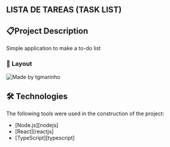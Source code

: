 ## LISTA DE TAREAS (TASK LIST)

## 📋Project Description

 Simple application to make a to-do list

### 🎨 Layout

 <img alt="Made by tgmarinho" src="https://github.com/N-S-LEHCIM/Lista-De-Tareas/blob/master/src/assets/Captura%20de%20pantalla%202022-01-26%20181131.png">

## 🛠 Technologies

The following tools were used in the construction of the project:

- [Node.js][nodejs]
- [React][reactjs]
- [TypeScript][typescript]

